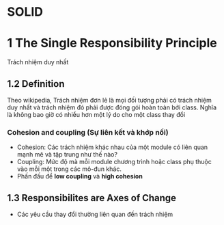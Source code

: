 # SOLID

# 1 The Single Responsibility Principle

Trách nhiệm duy nhất

## 1.2 Definition

Theo wikipedia, Trách nhiệm đơn lẻ là mọi đối tượng phải có trách nhiệm duy nhất và trách nhiệm đó phải được đóng gói hoàn toàn bởi class. Nghĩa là không bao giờ có nhiều hơn một lý do cho một class thay đổi

### Cohesion and coupling (Sự liên kết và khớp nối)

- Cohesion: Các trách nhiệm khác nhau của một module có liên quan mạnh mẽ và tập trung như thế nào?
- Coupling: Mức độ mà mỗi module chương trình hoặc class phụ thuộc vào mỗi một trong các mô-đun khác.
- Phấn đấu để **low coupling** và **high cohesion**

## 1.3 Responsibilites are Axes of Change

- Các yêu cầu thay đổi thường liên quan đến trách nhiệm
